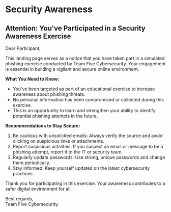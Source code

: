 # Security Awareness

## Attention: You've Participated in a Security Awareness Exercise

Dear Participant,

This landing page serves as a notice that you have taken part in a simulated phishing exercise conducted by Team Five Cybersecurity. Your engagement is essential in building a vigilant and secure online environment.

**What You Need to Know:**
- You've been targeted as part of an educational exercise to increase awareness about phishing threats.
- No personal information has been compromised or collected during this exercise.
- This is an opportunity to learn and strengthen your ability to identify potential phishing attempts in the future.

**Recommendations to Stay Secure:**
1. Be cautious with unsolicited emails: Always verify the source and avoid clicking on suspicious links or attachments.
2. Report suspicious activities: If you suspect an email or message to be a phishing attempt, report it to the IT or security team.
3. Regularly update passwords: Use strong, unique passwords and change them periodically.
4. Stay informed: Keep yourself updated on the latest cybersecurity practices.

Thank you for participating in this exercise. Your awareness contributes to a safer digital environment for all.

Best regards,  
Team Five Cybersecurity.

